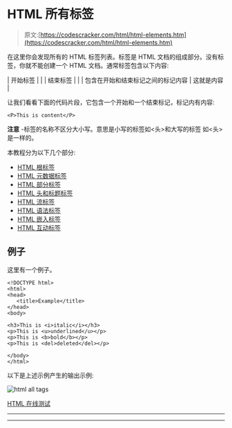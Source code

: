 # HTML 所有标签

> 原文:[https://codescracker.com/html/html-elements.htm](https://codescracker.com/html/html-elements.htm)

在这里你会发现所有的 HTML 标签列表。标签是 HTML 文档的组成部分。没有标签，你就不能创建一个 HTML 文档。通常标签包含以下内容:

| 开始标签 |  |
| 结束标签 |  |
| 包含在开始和结束标记之间的标记内容 | 这就是内容 |

让我们看看下面的代码片段，它包含一个开始和一个结束标记，标记内有内容:

```
<P>This is content</P>
```

**注意** -标签的名称不区分大小写。意思是小写的标签如<头>和大写的标签 如<头>是一样的。

本教程分为以下几个部分:

*   [HTML 根标签](/html/html-root-elements.htm)
*   [HTML 元数据标签](/html/html-metadata-elements.htm)
*   [HTML 部分标签](/html/html-section-elements.htm)
*   [HTML 头和标题标签](/html/html-heading-elements.htm)
*   [HTML 流标签](/html/html-flow-elements.htm)
*   [HTML 语法标签](/html/html-phrasing-elements.htm)
*   [HTML 嵌入标签](/html/html-embedded-elements.htm)
*   [HTML 互动标签](/html/html-interactive-elements.htm)

## 例子

这里有一个例子。

```
<!DOCTYPE html>
<html>
<head>
   <title>Example</title>
</head>
<body>

<h3>This is <i>italic</i></h3>
<p>This is <u>underlined</u></p>
<p>This is <b>bold</b></p>
<p>This is <del>deleted</del></p>

</body>
</html>
```

以下是上述示例产生的输出示例:

![html all tags](../Images/4f1caf0cb6307a2504669734719316c1.png)

[HTML 在线测试](/exam/showtest.php?subid=4)

* * *

* * *